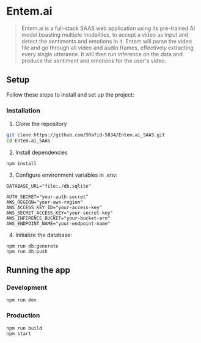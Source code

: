 # Entem.ai

> Entem.ai is a full-stack SAAS web application using its pre-trained AI model boasting multiple modalities, to accept a video as input and detect the sentiments and emotions in it. Entem will parse the video file and go through all video and audio frames, effectively extracting every single utterance. It will then run inference on the data and produce the sentiment and emotions for the user's video.

## Setup

Follow these steps to install and set up the project:

### Installation

1. Clone the repository

```bash
git clone https://github.com/SRafid-5834/Entem.ai_SAAS.git
cd Entem.ai_SAAS
```

2. Install dependencies

```
npm install
```

3. Configure environment variables in .env:

```
DATABASE_URL="file:./db.sqlite"

AUTH_SECRET="your-auth-secret"
AWS_REGION="your-aws-region"
AWS_ACCESS_KEY_ID="your-access-key"
AWS_SECRET_ACCESS_KEY="your-secret-key"
AWS_INFERENCE_BUCKET="your-bucket-arn"
AWS_ENDPOINT_NAME="your-endpoint-name"
```

4. Initialize the database:

```
npm run db:generate
npm run db:push
```

## Running the app

### Development

```
npm run dev
```

### Production

```
npm run build
npm start
```

